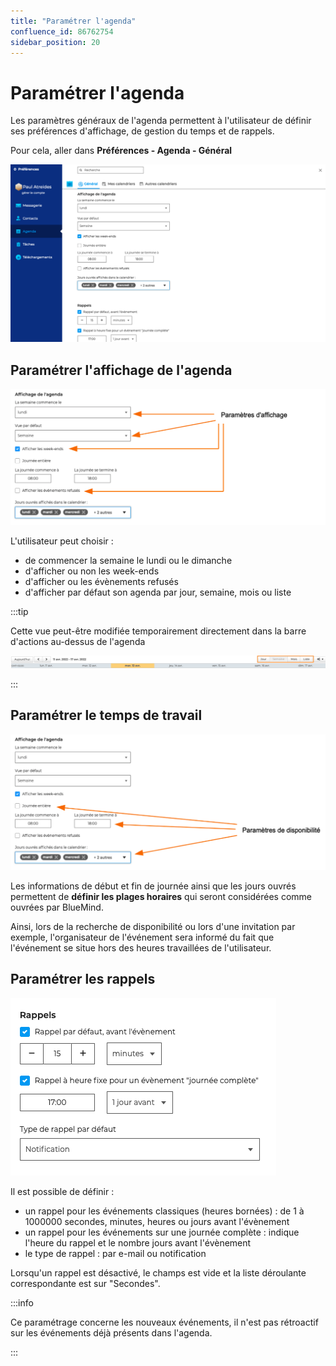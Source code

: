 ```yaml
---
title: "Paramétrer l'agenda"
confluence_id: 86762754
sidebar_position: 20
---
```

# Paramétrer l'agenda


Les paramètres généraux de l'agenda permettent à l'utilisateur de définir ses préférences d'affichage, de gestion du temps et de rappels.

Pour cela, aller dans **Préférences - Agenda - Général**

![](../../attachments/86762754/86762759.png)


## Paramétrer l'affichage de l'agenda

![](../../attachments/86762754/86762758.png)

L'utilisateur peut choisir :

- de commencer la semaine le lundi ou le dimanche
- d'afficher ou non les week-ends
- d'afficher ou les évènements refusés
- d'afficher par défaut son agenda par jour, semaine, mois ou liste

:::tip

Cette vue peut-être modifiée temporairement directement dans la barre d'actions au-dessus de l'agenda

![](../../attachments/86762754/86762760.png)

:::


## Paramétrer le temps de travail

![](../../attachments/86762754/86762757.png)

Les informations de début et fin de journée ainsi que les jours ouvrés permettent de **définir les plages horaires** qui seront considérées comme ouvrées par BlueMind.

Ainsi, lors de la recherche de disponibilité ou lors d'une invitation par exemple, l'organisateur de l'événement sera informé du fait que l'événement se situe hors des heures travaillées de l'utilisateur.

## Paramétrer les rappels 
![](../../attachments/86762754/86762756.png)

Il est possible de définir :

- un rappel pour les événements classiques (heures bornées) : de 1 à 1000000 secondes, minutes, heures ou jours avant l'évènement
- un rappel pour les événements sur une journée complète : indique l'heure du rappel et le nombre jours avant l'évènement
- le type de rappel : par e-mail ou notification

Lorsqu'un rappel est désactivé, le champs est vide et la liste déroulante correspondante est sur "Secondes".

:::info

Ce paramétrage concerne les nouveaux événements, il n'est pas rétroactif sur les événements déjà présents dans l'agenda.

:::

